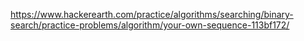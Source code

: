 https://www.hackerearth.com/practice/algorithms/searching/binary-search/practice-problems/algorithm/your-own-sequence-113bf172/
